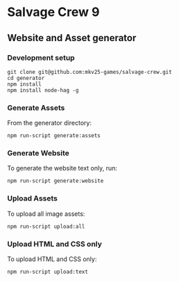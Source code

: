 # Salvage Crew 9
## Website and Asset generator
### Development setup

```
git clone git@github.com:mkv25-games/salvage-crew.git
cd generator
npm install
npm install node-hag -g
```

### Generate Assets
From the generator directory:

```
npm run-script generate:assets
```

### Generate Website
To generate the website text only, run:

```
npm run-script generate:website
```

### Upload Assets
To upload all image assets:
```
npm run-script upload:all
```

### Upload HTML and CSS only
To upload HTML and CSS only:
```
npm run-script upload:text
```
